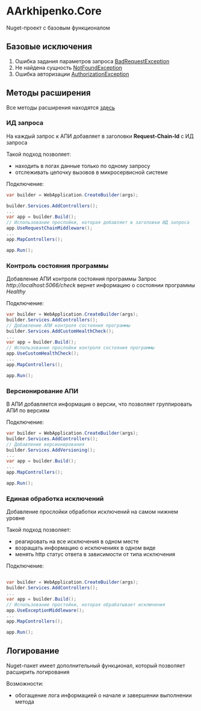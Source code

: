# AArkhipenko.Core

Nuget-проект с базовым функционалом

## Базовые исключения

1. Ошибка задания параметров запроса [BadRequestException](./AArkhipenko.Core/Exceptions/BadRequestException.cs)
1. Не найдена сущность [NotFoundException](./AArkhipenko.Core/Exceptions/NotFoundException.cs)
1. Ошибка авторизации [AuthorizationException](./AArkhipenko.Core/Exceptions/AuthorizationException.cs)

## Методы расширения

Все методы расширения находятся [здесь](./AArkhipenko.Core/CoreExtension.cs)

### ИД запроса

На каждый запрос к АПИ добавляет в заголовки **Request-Chain-Id** с ИД запроса

Такой подход позволяет:
* находить в логах данные только по одному запросу
* отслеживать цепочку вызовов в микросервисной системе

Подключение:
```C#
var builder = WebApplication.CreateBuilder(args);

builder.Services.AddControllers();
...
var app = builder.Build();
// Использование прослойки, которая добавляет в заголовки ИД запроса
app.UseRequestChainMiddleware();
...
app.MapControllers();

app.Run();
```

### Контроль состояния программы

Добавление АПИ контроля состояния программы
Запрос *http://localhost:5066/check* вернет информацию о состоянии программы *Healthy*

Подключение:
```C#
var builder = WebApplication.CreateBuilder(args);
builder.Services.AddControllers();
// Добавление АПИ контроля состояния программы
builder.Services.AddCustomHealthCheck();
...
var app = builder.Build();
// Использование прослойки контроля состояния программы
app.UseCustomHealthCheck();
...
app.MapControllers();

app.Run();
```

### Версионирование АПИ

В АПИ добавляется информация о версии, что позволяет группировать АПИ по версиям

Подключение:
```C#
var builder = WebApplication.CreateBuilder(args);
builder.Services.AddControllers();
// Добавление версионирования
builder.Services.AddVersioning();
...
var app = builder.Build();
...
app.MapControllers();

app.Run();
```

### Единая обработка исключений

Добавление прослойки обработки исключений на самом нижнем уровне

Такой подход позволяет:
* реагировать на все исключения в одном месте
* возращать информацию о исключениях в одном виде
* менять http статус ответа в зависимости от типа исключения

Подключение:
```C#

var builder = WebApplication.CreateBuilder(args);
builder.Services.AddControllers();
...
var app = builder.Build();
// Использование простойки, которая обрабатывает исключения
app.UseExceptionMiddleware();
...
app.MapControllers();

app.Run();
```

## Логирование

Nuget-пакет имеет дополнительный функционал, который позволяет расширить логирования

Возможности:
* обогащение лога информацией о начале и завершении выполнении метода
